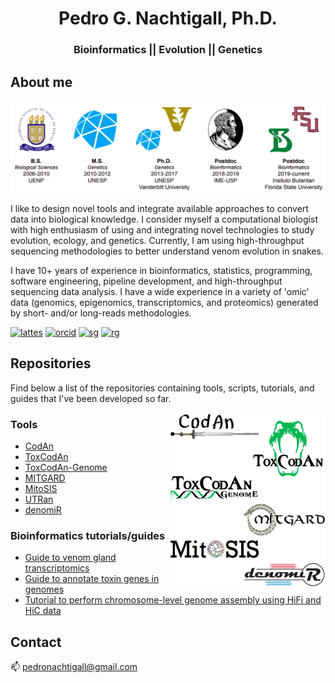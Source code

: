 <div align="center">
<center>

<h1>Pedro G. Nachtigall, Ph.D.</h1>
<h3>Bioinformatics || Evolution || Genetics</h3>
 
</center>
</div>

## About me
<div align="center">
<center>
<img src="media/figures/github_insitutes.png" width=800>
</center>
</div>

I like to design novel tools and integrate available approaches to convert data into biological knowledge. I consider myself a computational biologist with high enthusiasm of using and integrating novel technologies to study evolution, ecology, and genetics. Currently, I am using high-throughput sequencing methodologies to better understand venom evolution in snakes.

I have 10+ years of experience in bioinformatics, statistics, programming, software engineering, pipeline development, and high-throughput sequencing data analysis. I have a wide experience in a variety of 'omic' data (genomics, epigenomics, transcriptomics, and proteomics) generated by short- and/or long-reads methodologies.

[![lattes](https://img.shields.io/badge/Lattes-1082070133717275-blue)](http://lattes.cnpq.br/1082070133717275)
[![orcid](https://img.shields.io/badge/ORCID-0000_0002_3196_0173-blue)](https://orcid.org/0000-0002-3196-0173)
[![sg](https://img.shields.io/badge/Google-Scholar-blue)](https://scholar.google.com/citations?user=m88kUdwAAAAJ&hl=en)
[![rg](https://img.shields.io/badge/ResearchGate-Pedro_Nachtigall-blue)](https://www.researchgate.net/profile/Pedro-Nachtigall)
<!-- ![cv](https://img.shields.io/badge/Curriculum-Vitae-blue) -->

## Repositories

Find below a list of the repositories containing tools, scripts, tutorials, and guides that I've been developed so far.

<img align="right" src="media/figures/github_tools.png" width=250>

### Tools

- [CodAn](https://github.com/pedronachtigall/CodAn)
- [ToxCodAn](https://github.com/pedronachtigall/ToxCodAn)
- [ToxCodAn-Genome](https://github.com/pedronachtigall/ToxCodAn-Genome)
- [MITGARD](https://github.com/pedronachtigall/MITGARD)
- [MitoSIS](https://github.com/pedronachtigall/MitoSIS)
- [UTRan](https://github.com/pedronachtigall/UTRan)
- [denomiR](https://github.com/pedronachtigall/denomiR)

### Bioinformatics tutorials/guides

 - [Guide to venom gland transcriptomics](https://github.com/pedronachtigall/ToxCodAn/tree/master/Guide)
 - [Guide to annotate toxin genes in genomes](https://github.com/pedronachtigall/ToxCodAn-Genome/tree/main/Guide)
 - [Tutorial to perform chromosome-level genome assembly using HiFi and HiC data](https://github.com/pedronachtigall/HI-genome-assembly-pipeline)

## Contact
:mailbox: pedronachtigall@gmail.com

<!--
**pedronachtigall/pedronachtigall** is a ✨ _special_ ✨ repository because its `README.md` (this file) appears on your GitHub profile.

Here are some ideas to get you started:

- 🔭 I’m currently working on ...
- 🌱 I’m currently learning ...
- 👯 I’m looking to collaborate on ...
- 🤔 I’m looking for help with ...
- 💬 Ask me about ...
- 📫 How to reach me: ...
- 😄 Pronouns: ...
- ⚡ Fun fact: ...
-->
